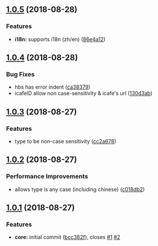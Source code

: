 <a name="1.0.5"></a>

## [1.0.5](http://gitlab.baidu.com/be-fe/conventional-changelog-befe/compare/v1.0.4...v1.0.5) (2018-08-28)

### Features

- **i18n:** supports i18n (zh/en) ([86e4a12](http://gitlab.baidu.com/be-fe/conventional-changelog-befe/commit/86e4a12))

<a name="1.0.4"></a>

## [1.0.4](http://gitlab.baidu.com/be-fe/conventional-changelog-befe/compare/v1.0.3...v1.0.4) (2018-08-28)

### Bug Fixes

- hbs has error indent ([ca38379](http://gitlab.baidu.com/be-fe/conventional-changelog-befe/commit/ca38379))
- icafeID allow non case-sensitivity & icafe's url ([130d3ab](http://gitlab.baidu.com/be-fe/conventional-changelog-befe/commit/130d3ab))

<a name="1.0.3"></a>

## [1.0.3](http://gitlab.baidu.com/be-fe/conventional-changelog-befe/compare/v1.0.2...v1.0.3) (2018-08-27)

### Features

- type to be non-case sensitivity ([cc2a678](http://gitlab.baidu.com/be-fe/conventional-changelog-befe/commit/cc2a678))

<a name="1.0.2"></a>

## [1.0.2](http://gitlab.baidu.com/be-fe/conventional-changelog-befe/compare/v1.0.1...v1.0.2) (2018-08-27)

### Performance Improvements

- allows type is any case (including chinese) ([c018db2](http://gitlab.baidu.com/be-fe/conventional-changelog-befe/commit/c018db2))

<a name="1.0.1"></a>

## [1.0.1](http://gitlab.baidu.com/be-fe/conventional-changelog-befe/compare/bcc382f...v1.0.1) (2018-08-27)

### Features

- **core:** initial commit ([bcc382f](http://gitlab.baidu.com/be-fe/conventional-changelog-befe/commit/bcc382f)), closes [#1](http://gitlab.baidu.com/be-fe/conventional-changelog-befe/issues/1) [#2](http://gitlab.baidu.com/be-fe/conventional-changelog-befe/issues/2)
